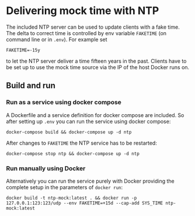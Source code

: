 # Delivering mock time with NTP

The included NTP server can be used to update clients with a fake time.
The delta to correct time is controlled by env variable `FAKETIME` (on command line or in `.env`).
For example set

    FAKETIME=-15y

to let the NTP server deliver a time fifteen years in the past.
Clients have to be set up to use the mock time source via the IP of the host Docker runs on.

## Build and run

### Run as a service using docker compose

A Dockerfile and a service definition for docker compose are included. 
So after setting up `.env` you can run the service using docker compose:

    docker-compose build && docker-compose up -d ntp

After changes to `FAKETIME` the NTP service has to be restarted:

    docker-compose stop ntp && docker-compose up -d ntp

### Run manually using Docker

Alternatively you can run the service purely with Docker providing the complete setup in the parameters of `docker run`:

    docker build -t ntp-mock:latest . && docker run -p 127.0.0.1:123:123/udp --env FAKETIME=+15d --cap-add SYS_TIME ntp-mock:latest

